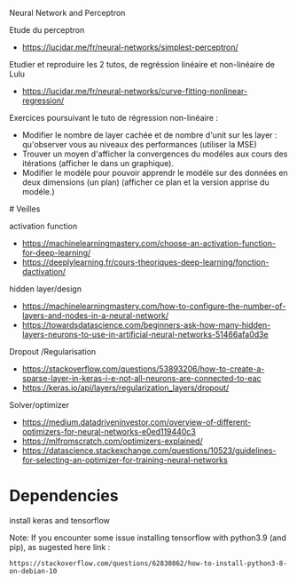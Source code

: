 Neural Network and Perceptron

Etude du perceptron

* https://lucidar.me/fr/neural-networks/simplest-perceptron/

Etudier et reproduire les 2 tutos, de regréssion linéaire et non-linéaire de Lulu

* https://lucidar.me/fr/neural-networks/curve-fitting-nonlinear-regression/

Exercices poursuivant le tuto de régression non-linéaire : 
* Modifier le nombre de layer cachée et de nombre d'unit sur les layer : qu'observer vous au niveaux des performances (utiliser la MSE)
* Trouver un moyen d'afficher la convergences du modéles aux cours des itérations (afficher le dans un graphique).
* Modifier le modéle pour pouvoir apprendr le modéle sur des données en deux dimensions (un plan) (afficher ce plan et la version apprise du modéle.)


# Veilles

activation function

* https://machinelearningmastery.com/choose-an-activation-function-for-deep-learning/
* https://deeplylearning.fr/cours-theoriques-deep-learning/fonction-dactivation/

hidden layer/design

* https://machinelearningmastery.com/how-to-configure-the-number-of-layers-and-nodes-in-a-neural-network/
* https://towardsdatascience.com/beginners-ask-how-many-hidden-layers-neurons-to-use-in-artificial-neural-networks-51466afa0d3e

Dropout /Regularisation
* https://stackoverflow.com/questions/53893206/how-to-create-a-sparse-layer-in-keras-i-e-not-all-neurons-are-connected-to-eac
* https://keras.io/api/layers/regularization_layers/dropout/


Solver/optimizer

* https://medium.datadriveninvestor.com/overview-of-different-optimizers-for-neural-networks-e0ed119440c3
* https://mlfromscratch.com/optimizers-explained/
* https://datascience.stackexchange.com/questions/10523/guidelines-for-selecting-an-optimizer-for-training-neural-networks



# Dependencies

install keras and tensorflow

Note: If you encounter some issue installing tensorflow with python3.9 (and pip), as sugested here link :

    https://stackoverflow.com/questions/62830862/how-to-install-python3-8-on-debian-10

